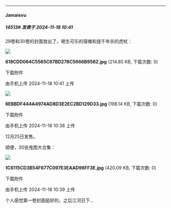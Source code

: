 ﻿
*****

####  Jamaisvu  
##### 14513#       发表于 2024-11-18 10:41

29卷和30卷的封面放出了，喝生可乐的宿傩和搓千年杀的虎杖：

<img src="https://img.saraba1st.com/forum/202411/18/104123v9r92r6ivy62469n.jpg" referrerpolicy="no-referrer">

<strong>618CDD064C5565C67BD278C5666B9582.jpg</strong> (214.85 KB, 下载次数: 0)

下载附件

由手机上传
2024-11-18 10:41 上传

<img src="https://img.saraba1st.com/forum/202411/18/103838u5eonlp9folfeyyp.jpg" referrerpolicy="no-referrer">

<strong>6EBBDF444A4974AD8D3E2EC2BD129D33.jpg</strong> (198.14 KB, 下载次数: 0)

下载附件

由手机上传
2024-11-18 10:38 上传

12月25日发售。

顺便，30张鬼图大合集：

<img src="https://img.saraba1st.com/forum/202411/18/103906hldiddm8ddvbahje.jpg" referrerpolicy="no-referrer">

<strong>1C6115CD3B54F677C097E3EAAD96FF3E.jpg</strong> (420.09 KB, 下载次数: 0)

下载附件

由手机上传
2024-11-18 10:39 上传

个人感觉第一卷封面挺好的，之后江河日下...

